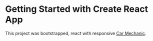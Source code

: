 # Getting Started with Create React App

This project was bootstrapped, react with responsive [Car Mechanic](https://priceless-ptolemy-2e2b93.netlify.app/).

